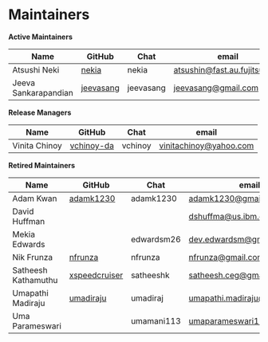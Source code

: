 
<!-- (SPDX-License-Identifier: Apache-2.0) -->

Maintainers
===========

**Active Maintainers**

| Name | GitHub | Chat | email
|------|--------|------|----------------------
| Atsushi Neki | [nekia][nekia] | nekia | <atsushin@fast.au.fujitsu.com>
| Jeeva Sankarapandian | [jeevasang][jeevasang] | jeevasang | <jeevasang@gmail.com>

**Release Managers**

| Name | GitHub | Chat | email
|------|--------|------|----------------------
| Vinita Chinoy | [vchinoy-da][vchinoy-da] | vchinoy | <vinitachinoy@yahoo.com>

**Retired Maintainers**

| Name | GitHub | Chat | email
|------|--------|------|----------------------
| Adam Kwan | [adamk1230][adamk1230] | adamk1230 | <adamk1230@gmail.com>
| David Huffman |  |  | <dshuffma@us.ibm.com>
| Mekia Edwards |  | edwardsm26 | <dev.edwardsm@gmail.com>
| Nik Frunza | [nfrunza][nfrunza] | nfrunza | <nfrunza@gmail.com>
| Satheesh Kathamuthu | [xspeedcruiser][xspeedcruiser] |satheeshk | <satheesh.ceg@gmail.com>
| Umapathi Madiraju | [umadiraju][umadiraju] | umadiraj | <umapathi.madiraju@gmail.com>
| Uma Parameswari |  | umamani113 | <umaparameswari11@gmail.com>

[nekia]: https://github.com/nekia
[jeevasang]: https://github.com/jeevasang
[vchinoy-da]: https://github.com/vchinoy-da
[adamk1230]: https://github.com/adamk1230
[nfrunza]: https://github.com/nfrunza
[xspeedcruiser]: https://github.com/xspeedcruiser
[umadiraju]: https://github.com/umadiraju
